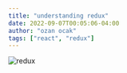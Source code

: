```yaml
---
title: "understanding redux"
date: 2022-09-07T00:05:06-04:00
author: "ozan ocak"
tags: ["react", "redux"]
---
```


![redux](redux.png)
